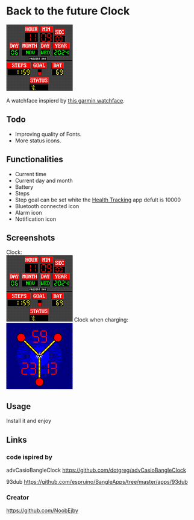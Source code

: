 # Back to the future Clock

![](screenshot.png)

A watchface inspierd by <a target="_blank" href="https://apps.garmin.com/apps/d181bcf9-5421-42a5-b460-863e5e76d798">this garmin watchface</a>.<br/>

## Todo

- Improving quality of Fonts.
- More status icons.

## Functionalities

- Current time
- Current day and month
- Battery
- Steps
- Step goal can be set white the <a target="_blank" href="https://github.com/espruino/BangleApps/tree/master/apps/health">Health Tracking</a> app defult is 10000
- Bluetooth connected icon
- Alarm icon
- Notification icon

## Screenshots
Clock:<br/>
![](screenshot.png)
Clock when charging:<br/>
![](screenshotCharging.png)

## Usage
Install it and enjoy


## Links
### code ispired by
advCasioBangleClock <a target="_blank" href="https://github.com/dotgreg/advCasioBangleClock">https://github.com/dotgreg/advCasioBangleClock</a>

93dub <a target="_blank" href="https://github.com/espruino/BangleApps/tree/master/apps/93dub">https://github.com/espruino/BangleApps/tree/master/apps/93dub</a>

### Creator 
<a target="_blank" href="https://github.com/NoobEjby">https://github.com/NoobEjby</a>
